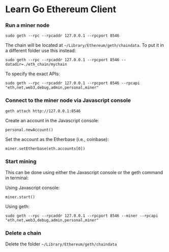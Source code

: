 # Learn Go Ethereum Client

### Run a miner node
``sudo geth --rpc --rpcaddr 127.0.0.1 --rpcport 8546``

The chain will be located at ``~/Library/Ethereum/geth/chaindata``. To put it in a different folder use this instead:

``sudo geth --rpc --rpcaddr 127.0.0.1 --rpcport 8546 --datadir=./eth_chain/mychain``

To specify the exact APIs:

``sudo geth --rpc --rpcaddr 127.0.0.1 --rpcport 8546 --rpcapi "eth,net,web3,debug,admin,personal,miner"``

### Connect to the miner node via Javascript console
``geth attach http://127.0.0.1:8546``

Create an account in the Javascript console:

``personal.newAccount()``

Set the account as the Etherbase (i.e., coinbase):

``miner.setEtherbase(eth.accounts[0])``

### Start mining
This can be done using either the Javascript console or the geth command in terminal:

Using Javascript console:

``miner.start()``

Using geth:

``sudo geth --rpc --rpcaddr 127.0.0.1 --rpcport 8546 --miner --rpcapi "eth,net,web3,debug,admin,personal,miner"``

### Delete a chain
Delete the folder ``~/Library/Ethereum/geth/chaindata``

